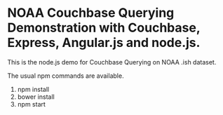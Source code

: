 # NOAA Couchbase Querying Demonstration with Couchbase, Express, Angular.js and node.js.

This is the node.js demo for Couchbase Querying on NOAA .ish dataset.

The usual npm commands are available.

1. npm install
2. bower install
3. npm start